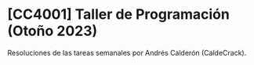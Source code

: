 # [CC4001] Taller de Programación (Otoño 2023)
Resoluciones de las tareas semanales por Andrés Calderón (CaldeCrack).
